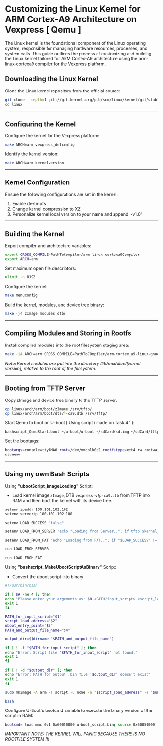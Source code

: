 # Customizing the Linux Kernel for ARM Cortex-A9 Architecture on Vexpress [ Qemu ]

The Linux kernel is the foundational component of the Linux operating system, responsible for managing hardware resources, processes, and system calls. This guide outlines the process of customizing and building the Linux kernel tailored for ARM Cortex-A9 architecture using the arm-linux-cortexa9 compiler for the Vexpress platform.

## Downloading the Linux Kernel

Clone the Linux kernel repository from the official source:

```bash
git clone --depth=1 git://git.kernel.org/pub/scm/linux/kernel/git/stable/linux.git
cd linux
```

---

## Configuring the Kernel


Configure the kernel for the Vexpress platform:
```bash
make ARCH=arm vexpress_defconfig
```


Identify the kernel version:
```bash
make ARCH=arm kernelversion
```

---

## Kernel Configuration


Ensure the following configurations are set in the kernel:

1) Enable devtmpfs
2) Change kernel compression to XZ
3) Personalize kernel local version to your name and append '-v1.0'

---

## Building the Kernel

Export compiler and architecture variables:

```bash
export CROSS_COMPILE=PathToCompiler/arm-linux-cortexa9Compiler
export ARCH=arm
```

Set maximum open file descriptors:
```bash
ulimit -n 8192
```


Configure the kernel:
```bash
make menuconfig
```


Build the kernel, modules, and device tree binary:

```bash
make -j4 zImage modules dtbs
```

---

## Compiling Modules and Storing in Rootfs


Install compiled modules into the root filesystem staging area:

```bash
make -j4 ARCH=arm CROSS_COMPILE=PathToCOmpiler/arm-cortex_a9-linux-gnueabihf- INSTALL_MOD_PATH=$HOME/rootfs modules_install
```


_Note: Kernel modules are put into the directory /lib/modules/[kernel version], relative to the root of the filesystem._

---

## Booting from TFTP Server


Copy zImage and device tree binary to the TFTP server:

```bash
cp linux/arch/arm/boot/zImage /srv/tftp/
cp linux/arch/arm/boot/dts/*-ca9.dtb /srv/tftp/
```


Start Qemu to boot on U-boot ( Using script i made on Task.4.1 ):

```bash
bashscript_QemuStartUboot ~/u-boot/u-boot ~/sdCard/sd.img ~/sdCard/tftp_bash
```


Set the bootargs:


```bash
bootargs=console=ttyAMA0 root=/dev/mmcblk0p2 rootfstype=ext4 rw rootwait init=/sbin/init
saveenv
```
---

## Using my own Bash Scripts


Using **"ubootScript_imageLoading"** Script:

- Load kernel image `zImage`, DTB `vexpress-v2p-ca9.dtb` from TFTP into RAM and then boot the kernel with its device tree.

```bash
setenv ipaddr 100.101.102.102
setenv serverip 100.101.102.100

setenv LOAD_SUCCESS "false"

setenv LOAD_FROM_SERVER 'echo "Loading from Server.."; if tftp $kernel_addr_r zImage; then if tftp $fdt_addr_r vexpress-v2p-ca9.dtb; then echo "Loading zImage and dtb from Server is DONE!"; bootz $kernel_addr_r - $fdt_addr_r; else echo "Failed to load dtb from server"; fi; else echo "Failed to load zImage from Server!"; setenv LOAD_SUCCESS "true"; fi'

setenv LOAD_FROM_FAT 'echo "Loading from FAT.."; if "$LOAD_SUCCESS" != "true"; then if mmc dev; then if fatload mmc 0:1 $kernel_addr_r zImage; then if fatload mmc 0:1 $fdt_addr_r vexpress-v2p-ca9.dtb; then echo "Loading zImage and dtb from FAT is DONE!"; bootz $kernel_addr_r - $fdt_addr_r; else echo "Failed to load dtb from FAT"; setenv LOAD_SUCCESS "true"; fi; else echo "Failed to load zImage from FAT"; fi; else echo "mmc device not found"; fi; else echo "Error: Already Loaded from Server"; fi'

run LOAD_FROM_SERVER

run LOAD_FROM_FAT

```
	
Using **"bashscript_MakeUbootScriptAsBinary"** Script:

- Convert the uboot script into binary

```bash
#!/usr/bin/bash

if [ $# -ne 4 ]; then
echo "Please enter your arguments as: $0 <PATH/input_script> <script_load_address> <uboot_entry_point> <PATH/output_file_name>"
exit 1
fi

PATH_for_input_script="$1"
script_load_address="$2"
uboot_entry_point="$3"
PATH_and_output_file_name="$4"

output_dir=$(dirname "$PATH_and_output_file_name")

if [ ! -f "$PATH_for_input_script" ]; then 
echo "Error: Script file '$PATH_for_input_script' not found."
exit 1
fi

if [ ! -d "$output_dir" ]; then 
echo "Error: PATH for output .bin file '$output_dir' doesn't exist"
exit 1
fi

sudo mkimage -A arm -T script -C none -a "$script_load_address" -e "$uboot_entry_point" -n 'MyScript' -d "$PATH_for_input_script" "$PATH_and_output_file_name"

bash
```
	
Configure U-Boot's bootcmd variable to execute the binary version of the script in RAM:

```bash
bootcmd= load mmc 0:1 0x60050000 u-boot_script.bin; source 0x60050000
```

_IMPORTANT NOTE: THE KERNEL WILL PANIC BECAUSE THERE IS NO ROOTFILE SYSTEM !!!_
